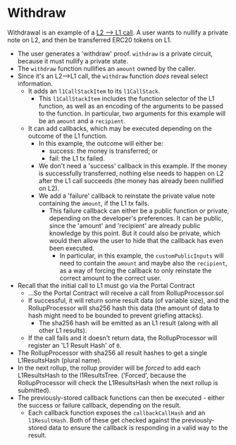 # Withdraw

Withdrawal is an example of a [L2 --> L1 call](../../architecture/contracts/l1-calls.md#l2----l1-calls). A user wants to nullify a private note on L2, and then be transferred ERC20 tokens on L1.

- The user generates a 'withdraw' proof. `withdraw` is a private circuit, because it must nullify a private state.
- The `withdraw` function nullifies an `amount` owned by the caller.
- Since it's an L2-->L1 call, the `withdraw` function _does_ reveal select information.
  - It adds an `l1CallStackItem` to its `l1CallStack`.
    - This `l1CallStackItem` includes the function selector of the L1 function, as well as an encoding of the arguments to be passed to the function. In particular, two arguments for this example will be an `amount` and a `recipient`.
  - It can add callbacks, which may be executed depending on the outcome of the L1 function.  
    - In this example, the outcome will either be:
      - success: the money is transferred; or
      - fail: the L1 tx failed.
    - We don't need a 'success' callback in this example. If the money is successfully transferred, nothing else needs to happen on L2 after the L1 call succeeds (the money has already been nullified on L2).
    - We add a 'failure' callback to reinstate the private value note containing the `amount`, if the L1 tx fails.
      - This failure callback can either be a public function or private, depending on the developer's preferences. It can be public, since the 'amount' and 'recipient' are already public knowledge by this point. But it could also be private, which would then allow the user to hide that the callback has even been executed.
        - In particular, in this example, the `customPublicInputs` will need to contain the `amount` and maybe also the `recipient`, as a way of forcing the callback to only reinstate the correct amount to the correct user.
- Recall that the initial call to L1 must go via the Portal Contract
  - ...So the Portal Contract will receive a call from RollupProcessor.sol
  - If successful, it will return some result data (of variable size), and the RollupProcessor will sha256 hash this data (the amount of data to hash might need to be bounded to prevent griefing attacks).
    - The sha256 hash will be emitted as an L1 result (along with all other L1 results).
  - If the call fails and it doesn't return data, the RollupProcessor will register an 'L1 Result Hash' of `0`.
- The RollupProcessor with sha256 all result hashes to get a single L1ResultsHash (plural name).
- In the next rollup, the rollup provider will be _forced_ to add each L1ResultsHash to the l1ResultsTree. ('Forced', because the RollupProcessor will check the L1ResultsHash when the next rollup is submitted).
- The previously-stored callback functions can then be executed - either the success or failure callback, depending on the result.
  - Each callback function exposes the `callbackCallHash` and an `l1ResultHash`. Both of these get checked against the previously-stored data to ensure the callback is responding in a valid way to the result.
